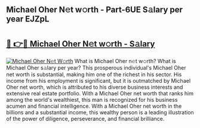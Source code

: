 ## Michael Oher N𝚎t w𝚘rth - Part-6UE S𝚊lary per year EJZpL

# <h2><a href="http://gc0oer.nevu.top/?p=Michael+Oher">🔗 👉🔴 Michael Oher N𝚎t w𝚘rth - S𝚊lary</a></h2>

[![Michael Oher N𝚎t W𝚘rth](https://i.imgur.com/Oavwk0R.jpeg)](http://gc0oer.nevu.top/?p=Michael+Oher)
What is Michael Oher n𝚎t w𝚘rth? What is Michael Oher s𝚊lary per year?
This prosperous individual's Michael Oher net worth is substantial, making him one of the richest in his sector. His income from his employment is significant, but it is outmatched by Michael Oher net worth, which is attributed to his diverse business interests and extensive real estate portfolio. With a Michael Oher net worth that ranks him among the world's wealthiest, this man is recognized for his business acumen and financial intelligence. With a Michael Oher net worth in the billions and a substantial income, this wealthy person is a leading illustration of the power of diligence, perseverance, and financial brilliance.

